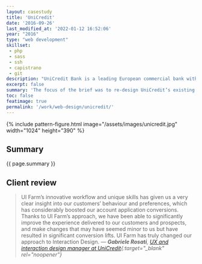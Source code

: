 ```yaml
---
layout: casestudy
title: 'UniCredit'
date: '2016-09-26'
last_modified_at: '2022-01-12 16:52:06'
year: "2016"
type: "web development"
skillset: 
 - php
 - sass
 - ssh
 - capistrano
 - git
description: "UniCredit Bank is a leading European commercial bank with an international network spanning 50 markets.."
excerpt: false
summary: 'The focus of the brief was to re-design UniCredit’s existing online acquisition landing pages for new customer acquisitions. We designed and developed a fully responsive site with <strong>custom experiences for smartphone, tablet and desktop</strong> to replace the existing desktop-only landing pages. Here is a brilliant <a href="https://silviamaggidesign.com/portfolio/acquisition-landing-pages-and-forms/">case study on the UX/design side</a> of the same project.'
toc: false
featimage: true
permalink: '/work/web-design/unicredit/'
---
```

{% include pattern-figure.html image="/assets/images/unicredit.jpg" width="1024" height="390" %}

<h2 class="text-center text-uppercase">Summary</h2>

<p class="lead">{{ page.summary }}</p>

<h2 class="text-center text-uppercase">Client review</h2>

> UI Farm’s innovative workflow and unique skills has given us a very clear insight into our customers’ behaviour and preferences, which has considerably boosted our account application conversions. Thanks to UI Farm’s approach, we have been able to significantly improve the experience delivered to our customers and prospects, and make changes that may have seemed minor to us but have resulted in significant conversion lifts. UI Farm has truly changed our approach to Interaction Design.
> <cite>— **Gabriele Rosati**, [UX and interaction design manager at UniCredit](https://www.linkedin.com/in/rosati/){:target="_blank" rel="noopener"}</cite>